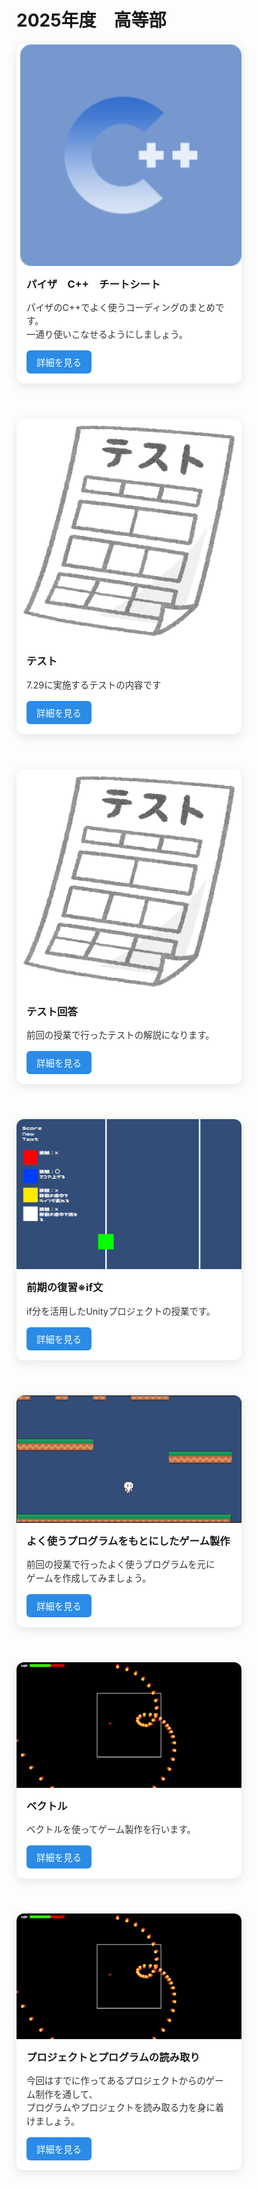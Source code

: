 # 2025年度　高等部

<div style="display: flex; flex-wrap: wrap; gap: 1.5rem;">

  <div style="
    max-width: 360px;
    background-color: white;
    border-radius: 12px;
    overflow: hidden;
    box-shadow: 0 4px 16px rgba(0, 0, 0, 0.1);
    transition: transform 0.2s, box-shadow 0.2s;
    margin-bottom: 2rem;
  ">
    <img src="Image/C++.png" alt="Runゲーム画像" style="width: 100%; display: block;" />
    <div style="padding: 1rem;">
      <h3 style="margin-top: 0;">パイザ　C++　チートシート</h3>
      <p style="font-size: 0.9rem; color: #333; line-height: 1.5;">
        パイザのC++でよく使うコーディングのまとめです。</br>
        一通り使いこなせるようにしましょう。
      </p>
      <a href="#/HighSchool_2025/CheetSheet.md" style="
        display: inline-block;
        background-color: #2b8be6;
        color: white;
        padding: 0.5rem 1rem;
        border-radius: 6px;
        font-size: 0.9rem;
        text-decoration: none;
      ">詳細を見る</a>
    </div>
  </div>

  <div style="
   max-width: 360px;
   background-color: white;
   border-radius: 12px;
   overflow: hidden;
   box-shadow: 0 4px 16px rgba(0, 0, 0, 0.1);
   transition: transform 0.2s, box-shadow 0.2s;
   margin-bottom: 2rem;
  ">
   <img src="Image/Test.png" alt="Runゲーム画像" style="width: 100%; display: block;" />
   <div style="padding: 1rem;">
     <h3 style="margin-top: 0;">テスト</h3>
     <p style="font-size: 0.9rem; color: #333; line-height: 1.5;">
       7.29に実施するテストの内容です</br>
     </p>
     <a href="#/HighSchool_2025/Test1.md" style="
       display: inline-block;
       background-color: #2b8be6;
       color: white;
       padding: 0.5rem 1rem;
       border-radius: 6px;
       font-size: 0.9rem;
       text-decoration: none;
     ">詳細を見る</a>
   </div>
 </div>

 <div style="
    max-width: 360px;
    background-color: white;
    border-radius: 12px;
    overflow: hidden;
    box-shadow: 0 4px 16px rgba(0, 0, 0, 0.1);
    transition: transform 0.2s, box-shadow 0.2s;
    margin-bottom: 2rem;
  ">
    <img src="Image/Test.png" alt="C言語テスト回答" style="width: 100%; display: block;" />
    <div style="padding: 1rem;">
      <h3 style="margin-top: 0;">テスト回答</h3>
      <p style="font-size: 0.9rem; color: #333; line-height: 1.5;">
        前回の授業で行ったテストの解説になります。
      </p>
      <a href="#/HighSchool_2025/Test1_Answer.md" style="
        display: inline-block;
        background-color: #2b8be6;
        color: white;
        padding: 0.5rem 1rem;
        border-radius: 6px;
        font-size: 0.9rem;
        text-decoration: none;
      ">詳細を見る</a>
    </div>
  </div>

  <div style="
    max-width: 360px;
    background-color: white;
    border-radius: 12px;
    overflow: hidden;
    box-shadow: 0 4px 16px rgba(0, 0, 0, 0.1);
    transition: transform 0.2s, box-shadow 0.2s;
    margin-bottom: 2rem;
  ">
    <img src="Image/HighSchool_2025/OneButtonTitle.png" alt="if分実演" style="width: 100%; display: block;" />
    <div style="padding: 1rem;">
      <h3 style="margin-top: 0;">前期の復習※if文</h3>
      <p style="font-size: 0.9rem; color: #333; line-height: 1.5;">
        if分を活用したUnityプロジェクトの授業です。
      </p>
      <a href="#/HighSchool_2025/OneButton_Unity.md" style="
        display: inline-block;
        background-color: #2b8be6;
        color: white;
        padding: 0.5rem 1rem;
        border-radius: 6px;
        font-size: 0.9rem;
        text-decoration: none;
      ">詳細を見る</a>
    </div>
  </div>

  <div style="
    max-width: 360px;
    background-color: white;
    border-radius: 12px;
    overflow: hidden;
    box-shadow: 0 4px 16px rgba(0, 0, 0, 0.1);
    transition: transform 0.2s, box-shadow 0.2s;
    margin-bottom: 2rem;
  ">
    <img src="Image/HighSchool_2025/JumpKingPlay.png" alt="if分実演" style="width: 100%; display: block;" />
    <div style="padding: 1rem;">
      <h3 style="margin-top: 0;">よく使うプログラムをもとにしたゲーム製作</h3>
      <p style="font-size: 0.9rem; color: #333; line-height: 1.5;">
        前回の授業で行ったよく使うプログラムを元に<br>
        ゲームを作成してみましょう。
      </p>
      <a href="#/HighSchool_2025/JumpKing.md" style="
        display: inline-block;
        background-color: #2b8be6;
        color: white;
        padding: 0.5rem 1rem;
        border-radius: 6px;
        font-size: 0.9rem;
        text-decoration: none;
      ">詳細を見る</a>
    </div>
  </div>

  <div style="
      max-width: 360px;
      background-color: white;
      border-radius: 12px;
      overflow: hidden;
      box-shadow: 0 4px 16px rgba(0, 0, 0, 0.1);
      transition: transform 0.2s, box-shadow 0.2s;
      margin-bottom: 2rem;
    ">
      <img src="Image/HighSchool_2024/VectorTitle.png" alt="復習画像" style="width: 100%; display: block;" />
      <div style="padding: 1rem;">
        <h3 style="margin-top: 0;">ベクトル</h3>
        <p style="font-size: 0.9rem; color: #333; line-height: 1.5;">
          ベクトルを使ってゲーム製作を行います。
        </p>
        <a href="#/HighSchool_2025/VectorGame.md" style="
          display: inline-block;
          background-color: #2b8be6;
          color: white;
          padding: 0.5rem 1rem;
          border-radius: 6px;
          font-size: 0.9rem;
          text-decoration: none;
        ">詳細を見る</a>
      </div>
  </div>

  <div style="
      max-width: 360px;
      background-color: white;
      border-radius: 12px;
      overflow: hidden;
      box-shadow: 0 4px 16px rgba(0, 0, 0, 0.1);
      transition: transform 0.2s, box-shadow 0.2s;
      margin-bottom: 2rem;
    ">
      <img src="Image/HighSchool_2024/VectorTitle.png" alt="復習画像" style="width: 100%; display: block;" />
      <div style="padding: 1rem;">
        <h3 style="margin-top: 0;">プロジェクトとプログラムの読み取り</h3>
        <p style="font-size: 0.9rem; color: #333; line-height: 1.5;">
          今回はすでに作ってあるプロジェクトからのゲーム制作を通して、<br>
          プログラムやプロジェクトを読み取る力を身に着けましょう。
        </p>
        <a href="#/HighSchool_2025/Rhythm.md" style="
          display: inline-block;
          background-color: #2b8be6;
          color: white;
          padding: 0.5rem 1rem;
          border-radius: 6px;
          font-size: 0.9rem;
          text-decoration: none;
        ">詳細を見る</a>
      </div>
  </div>

</div>